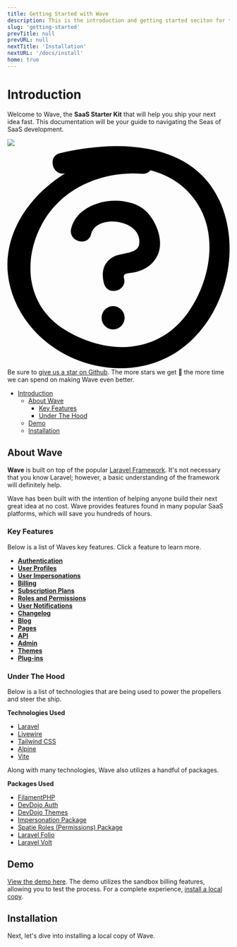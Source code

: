 ```yaml
---
title: Getting Started with Wave
description: This is the introduction and getting started seciton for the Wave Docs
slug: 'getting-started'
prevTitle: null
prevURL: null
nextTitle: 'Installation'
nextURL: '/docs/install'
home: true
---
```


# Introduction

Welcome to Wave, the **SaaS Starter Kit** that will help you ship your next idea fast. This documentation will be your guide to navigating the Seas of SaaS development.

<div class="flex relative items-center py-5 pr-5 pl-[140px] my-10 leading-normal text-white bg-gradient-to-br from-blue-500 to-indigo-600  rounded-md">
<img src="https://cdn.devdojo.com/images/march2021/octocat-help.png" class="absolute left-0 flex-shrink-0 my-0 mt-2 mr-3.5 ml-2 w-auto h-32" /> 
<svg  class="hidden flex-shrink-0 my-0 mr-3.5 w-auto h-10" xmlns="http://www.w3.org/2000/svg" viewBox="0 0 60 60" fill="none"><path fill="#000" d="M31.644 46.367c0 1.733-1.39 3.14-3.099 3.14-1.713 0-3.104-1.406-3.104-3.14 0-1.734 1.39-3.142 3.104-3.142 1.71.003 3.1 1.408 3.1 3.142ZM22.612 23.744c1.374-5.633 14.076-3.948 12.957 2.825-.42 2.529-4.902 2.312-6.74 3.229-2.906 1.446-3.56 4.312-2.744 7.304.958 3.52 6.357 2.023 5.395-1.504-.392-1.435 1.367-1.188 2.83-1.52 1.907-.428 3.508-1.184 4.877-2.604 3.586-3.714 1.903-9.437-.885-12.964-4.994-6.328-19.082-4.49-21.08 3.726-.866 3.548 4.529 5.052 5.39 1.508Z"/><path fill="#000" d="M58.14 16.805C51.474-1.52 30.006-1.86 14.194 1.906c-3.467.825-2.053 6.147 1.362 5.477-11.78 7.305-19.67 20.77-13.275 34.938 7.496 16.613 30.228 23.27 44.856 12.3C58.267 46.278 62.9 29.886 58.14 16.805ZM47.876 46.142c-8.345 10.456-21.959 9.987-32.526 3.36-10.22-6.404-11.375-18.73-5.916-28.64 5.378-9.758 16.414-14.18 26.986-13.395 1.015.077 1.73-.329 2.175-.942 5.54 1.446 10.4 4.585 13.521 10.41 4.897 9.137 1.91 21.503-4.24 29.207Z"/></svg>
<span>Be sure to <a href="https://github.com/thedevdojo/wave" target="_blank" class="text-white underline">give us a star on Github</a>. The more stars we get 🤩 the more time we can spend on making Wave even better.</span>
</div>

- [Introduction](#introduction)
  - [About Wave](#about-wave)
    - [Key Features](#key-features)
    - [Under The Hood](#under-the-hood)
  - [Demo](#demo)
  - [Installation](#installation)

## About Wave

**Wave** is built on top of the popular <a href="https://laravel.com" target="_blank">Laravel Framework</a>. It's not necessary that you know Laravel; however, a basic understanding of the framework will definitely help.

Wave has been built with the intention of helping anyone build their next great idea at no cost. Wave provides features found in many popular SaaS platforms, which will save you hundreds of hours.

### Key Features

Below is a list of Waves key features. Click a feature to learn more.

 - <a href="{ url('/docs/features/auth') }">**Authentication**</a>
 - <a href="{ url('/docs/features/user-profiles') }">**User Profiles**</a>
 - <a href="{ url('/docs/features/user-impersonations') }">**User Impersonations**</a>
 - <a href="{ url('/docs/features/billing') }">**Billing**</a>
 - <a href="{ url('/docs/features/subscription-plans') }">**Subscription Plans**</a>
 - <a href="{ url('/docs/features/roles-permissions') }">**Roles and Permissions**</a>
 - <a href="{ url('/docs/features/notifications') }">**User Notifications**</a>
 - <a href="{ url('/docs/features/changelog') }">**Changelog**</a>
 - <a href="{ url('/docs/features/blog') }">**Blog**</a>
 - <a href="{ url('/docs/features/pages') }">**Pages**</a>
 - <a href="{ url('/docs/features/api') }">**API**</a>
 - <a href="{ url('/docs/features/admin') }">**Admin**</a>
 - <a href="{ url('/docs/features/themes') }">**Themes**</a>
 - <a href="{ url('/docs/features/plugins') }">**Plug-ins**</a>

### Under The Hood

Below is a list of technologies that are being used to power the propellers and steer the ship.

**Technologies Used**

- <a href="https://laravel.com" target="_blank" class="font-bold">Laravel</a>
- <a href="https://livewire.laravel.com" target="_blank" class="font-bold">Livewire</a>
- <a href="https://tailwindcss.com" target="_blank" class="font-bold">Tailwind CSS</a>
- <a href="https://alpinejs.dev" target="_blank" class="font-bold">Alpine</a>
- <a href="https://vitejs.dev/" target="_blank" class="font-bold">Vite</a>

Along with many technologies, Wave also utilizes a handful of packages.

**Packages Used**

- <a href="https://filamentphp.com" target="_blank" class="font-bold">FilamentPHP</a>
- <a href="https://devdojo.com/auth" target="_blank" class="font-bold">DevDojo Auth</a>
- <a href="https://github.com/thedevdojo/themes" target="_blank" class="font-bold">DevDojo Themes</a>
- <a href="https://github.com/404labfr/laravel-impersonate" target="_blank" class="font-bold">Impersonation Package</a>
- <a href="https://spatie.be/docs/laravel-permission" target="_blank" class="font-bold">Spatie Roles (Permissions) Package</a>
- <a href="https://laravel.com/docs/folio" target="_blank" class="font-bold">Laravel Folio</a>
- <a href="https://livewire.laravel.com/docs/volt" target="_blank" class="font-bold">Laravel Volt</a>

## Demo

<a href="{ url('/demo') }" target="_blank">View the demo here</a>. The demo utilizes the sandbox billing features, allowing you to test the process. For a complete experience, <a href="{ url('/docs/install') }">install a local copy</a>.

## Installation

Next, let's dive into installing a local copy of Wave.
